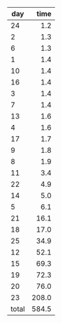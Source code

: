 | day | time |
|-----|-----:|
| 24 | 1.2 |
| 2 | 1.3 |
| 6 | 1.3 |
| 1 | 1.4 |
| 10 | 1.4 |
| 16 | 1.4 |
| 3 | 1.4 |
| 7 | 1.4 |
| 13 | 1.6 |
| 4 | 1.6 |
| 17 | 1.7 |
| 9 | 1.8 |
| 8 | 1.9 |
| 11 | 3.4 |
| 22 | 4.9 |
| 14 | 5.0 |
| 5 | 6.1 |
| 21 | 16.1 |
| 18 | 17.0 |
| 25 | 34.9 |
| 12 | 52.1 |
| 15 | 69.3 |
| 19 | 72.3 |
| 20 | 76.0 |
| 23 | 208.0 |
| total | 584.5 |
